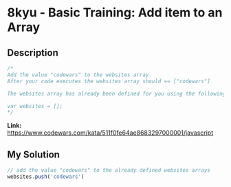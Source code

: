 # 8kyu - Basic Training: Add item to an Array


## Description
```js
/*
Add the value "codewars" to the websites array.
After your code executes the websites array should == ["codewars"]

The websites array has already been defined for you using the following code:

var websites = [];
*/
```

**Link:** https://www.codewars.com/kata/511f0fe64ae8683297000001/javascript

## My Solution
```js
// add the value "codewars" to the already defined websites arrays
websites.push('codewars')
```